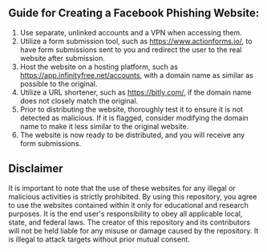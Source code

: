 ## Guide for Creating a Facebook Phishing Website:
1. Use separate, unlinked accounts and a VPN when accessing them.
2. Utilize a form submission tool, such as https://www.actionforms.io/, to have form submissions sent to you and redirect the user to the real website after submission.
3. Host the website on a hosting platform, such as https://app.infinityfree.net/accounts, with a domain name as similar as possible to the original.
4. Utilize a URL shortener, such as https://bitly.com/, if the domain name does not closely match the original.
5. Prior to distributing the website, thoroughly test it to ensure it is not detected as malicious. If it is flagged, consider modifying the domain name to make it less similar to the original website.
6. The website is now ready to be distributed, and you will receive any form submissions.

## Disclaimer
It is important to note that the use of these websites for any illegal or malicious activities is strictly prohibited.
By using this repository, you agree to use the websites contained within it only for educational and research purposes.
It is the end user's responsibility to obey all applicable local, state, and federal laws. 
The creator of this repository and its contributors will not be held liable for any misuse or damage caused by the repository.
It is illegal to attack targets without prior mutual consent.